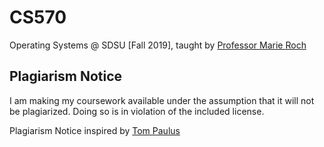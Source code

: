 # CS570
Operating Systems @ SDSU [Fall 2019], taught by [Professor Marie Roch](https://roch.sdsu.edu/)

## Plagiarism Notice
I am making my coursework available under the assumption that it will not be plagiarized. Doing so is in violation of the included license.

Plagiarism Notice inspired by [Tom Paulus](https://github.com/tpaulus)
